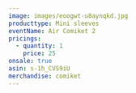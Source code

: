 ```yaml
---
image: images/eoogwt-u8aynqkd.jpg
producttype: Mini sleeves
eventName: Air Comiket 2
pricings:
  - quantity: 1
    price: 25
onsale: true
asin: s-1h_CVS9iU
merchandise: comiket
---
```

